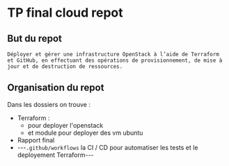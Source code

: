 # TP final cloud repot

## But du repot

```Déployer et gérer une infrastructure OpenStack à l’aide de Terraform et GitHub, en effectuant des opérations de provisionnement, de mise à jour et de destruction de ressources.```

## Organisation du repot

Dans les dossiers on trouve :

* Terraform : 
    * pour deployer l'openstack
    * et module pour deployer des vm ubuntu
* Rapport final
* ---`.github/workflows` la CI / CD pour automatiser les tests et le deployement Terraform---
